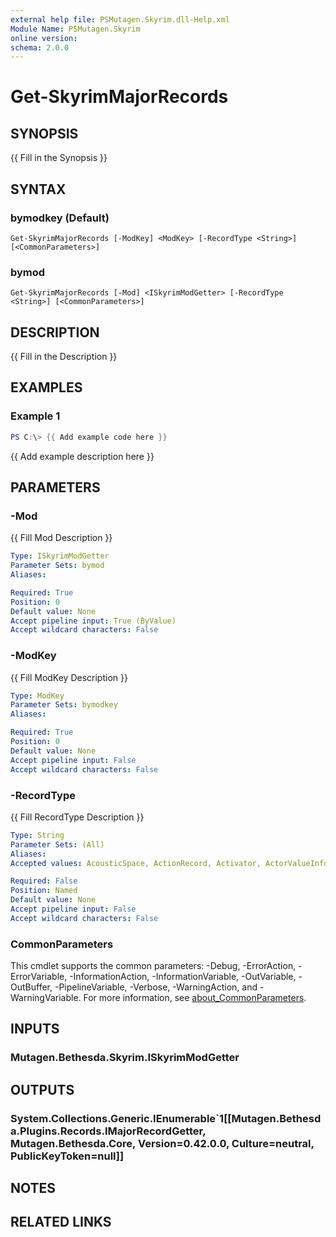 ```yaml
---
external help file: PSMutagen.Skyrim.dll-Help.xml
Module Name: PSMutagen.Skyrim
online version:
schema: 2.0.0
---
```


# Get-SkyrimMajorRecords

## SYNOPSIS
{{ Fill in the Synopsis }}

## SYNTAX

### bymodkey (Default)
```
Get-SkyrimMajorRecords [-ModKey] <ModKey> [-RecordType <String>] [<CommonParameters>]
```

### bymod
```
Get-SkyrimMajorRecords [-Mod] <ISkyrimModGetter> [-RecordType <String>] [<CommonParameters>]
```

## DESCRIPTION
{{ Fill in the Description }}

## EXAMPLES

### Example 1
```powershell
PS C:\> {{ Add example code here }}
```

{{ Add example description here }}

## PARAMETERS

### -Mod
{{ Fill Mod Description }}

```yaml
Type: ISkyrimModGetter
Parameter Sets: bymod
Aliases:

Required: True
Position: 0
Default value: None
Accept pipeline input: True (ByValue)
Accept wildcard characters: False
```

### -ModKey
{{ Fill ModKey Description }}

```yaml
Type: ModKey
Parameter Sets: bymodkey
Aliases:

Required: True
Position: 0
Default value: None
Accept pipeline input: False
Accept wildcard characters: False
```

### -RecordType
{{ Fill RecordType Description }}

```yaml
Type: String
Parameter Sets: (All)
Aliases:
Accepted values: AcousticSpace, ActionRecord, Activator, ActorValueInformation, AddonNode, AlchemicalApparatus, Ammunition, AnimatedObject, APlacedTrap, Armor, ArmorAddon, ArtObject, AssociationType, AStoryManagerNode, BodyPartData, Book, CameraPath, CameraShot, Cell, Class, Climate, CollisionLayer, ColorRecord, CombatStyle, ConstructibleObject, Container, Debris, DefaultObjectManager, DialogBranch, DialogResponses, DialogTopic, DialogView, Door, DualCastData, EffectShader, EncounterZone, EquipType, Explosion, Eyes, Faction, Flora, Footstep, FootstepSet, FormList, Furniture, GameSetting, Global, Grass, Hair, Hazard, HeadPart, IdleAnimation, IdleMarker, ImageSpace, ImageSpaceAdapter, Impact, ImpactDataSet, Ingestible, Ingredient, Key, Keyword, Landscape, LandscapeTexture, LensFlare, LeveledItem, LeveledNpc, LeveledSpell, Light, LightingTemplate, LoadScreen, Location, LocationReferenceType, MagicEffect, MaterialObject, MaterialType, Message, MiscItem, MoveableStatic, MovementType, MusicTrack, MusicType, NavigationMesh, NavigationMeshInfoMap, Npc, ObjectEffect, Outfit, Package, Perk, PlacedNpc, PlacedObject, Projectile, Quest, Race, Region, Relationship, ReverbParameters, Scene, Scroll, ShaderParticleGeometry, Shout, SkyrimMajorRecord, SoulGem, SoundCategory, SoundDescriptor, SoundMarker, SoundOutputModel, Spell, Static, TalkingActivator, TextureSet, Tree, VisualEffect, VoiceType, VolumetricLighting, Water, Weapon, Weather, WordOfPower, Worldspace, IPlaceableObject, IReferenceableObject, IExplodeSpawn, IIdleRelation, IObjectId, IItem, IItemOrList, IConstructible, IOutfitTarget, IBindableEquipment, IComplexLocation, IDialog, IOwner, IRelatable, IRegionTarget, IAliasVoiceType, ILockList, IWorldspaceOrList, IVoiceTypeOrList, INpcOrList, IWeaponOrList, ISpellOrList, IPlacedTrapTarget, IHarvestTarget, IMagicItem, IKeywordLinkedReference, INpcSpawn, ISpellRecord, IEmittance, ILocationRecord, IKnowable, IEffectRecord, ILinkedReference, IPlaced, IPlacedSimple, IPlacedThing, ISound

Required: False
Position: Named
Default value: None
Accept pipeline input: False
Accept wildcard characters: False
```

### CommonParameters
This cmdlet supports the common parameters: -Debug, -ErrorAction, -ErrorVariable, -InformationAction, -InformationVariable, -OutVariable, -OutBuffer, -PipelineVariable, -Verbose, -WarningAction, and -WarningVariable. For more information, see [about_CommonParameters](http://go.microsoft.com/fwlink/?LinkID=113216).

## INPUTS

### Mutagen.Bethesda.Skyrim.ISkyrimModGetter

## OUTPUTS

### System.Collections.Generic.IEnumerable`1[[Mutagen.Bethesda.Plugins.Records.IMajorRecordGetter, Mutagen.Bethesda.Core, Version=0.42.0.0, Culture=neutral, PublicKeyToken=null]]

## NOTES

## RELATED LINKS
